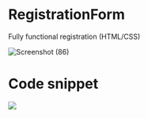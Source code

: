 # RegistrationForm
Fully functional registration (HTML/CSS)


![Screenshot (86)](https://github.com/user-attachments/assets/b047dd30-5f28-43ac-9efb-0e073878c3fe)

# Code snippet
<img src="![Screenshot (101)](https://github.com/user-attachments/assets/7624b859-36f1-4b1f-ac85-4d4193b92143)">
